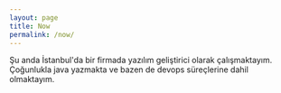 ```yaml
---
layout: page
title: Now
permalink: /now/
---
```


Şu anda İstanbul'da bir firmada yazılım geliştirici olarak çalışmaktayım.
Çoğunlukla java yazmakta ve bazen de devops süreçlerine dahil olmaktayım.

